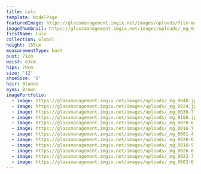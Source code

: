 ```yaml
---
title: Lulu
template: ModelPage
featuredImage: https://glassmanagement.imgix.net/images/uploads/film-movie-motion-picture-390089.jpeg
imageThumbnail: https://glassmanagement.imgix.net/images/uploads/_mg_0108.jpg
firstName: Lulu
collection: Global
height: 155cm
measurementType: bust
bust: 71cm
waist: 63cm
hips: 79cm
size: '12'
shoeSize: '8'
hair: Blonde
eyes: Brown
imagePortfolio:
  - image: https://glassmanagement.imgix.net/images/uploads/_mg_0048.jpg
  - image: https://glassmanagement.imgix.net/images/uploads/_mg_0024.jpg
  - image: https://glassmanagement.imgix.net/images/uploads/_mg_0036-7.jpg
  - image: https://glassmanagement.imgix.net/images/uploads/_mg_0108.jpg
  - image: https://glassmanagement.imgix.net/images/uploads/_mg_0020-6.jpg
  - image: https://glassmanagement.imgix.net/images/uploads/_mg_0016-7.jpg
  - image: https://glassmanagement.imgix.net/images/uploads/_mg_0001-4-1-.jpg
  - image: https://glassmanagement.imgix.net/images/uploads/_mg_0028-6.jpg
  - image: https://glassmanagement.imgix.net/images/uploads/_mg_0018-5.jpg
  - image: https://glassmanagement.imgix.net/images/uploads/_mg_0026-6.jpg
  - image: https://glassmanagement.imgix.net/images/uploads/_mg_0023-7.jpg
  - image: https://glassmanagement.imgix.net/images/uploads/_mg_0002-6.jpg
---
```


